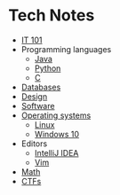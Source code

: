 # Tech Notes

- [IT 101](notes/it101/README.md)
- Programming languages
    - [Java](notes/java/README.md)
    - [Python](notes/python/README.md)
    - [C](notes/c/README.md)
- [Databases](notes/databases/README.md)
- [Design](notes/design/README.md)
- [Software](notes/software/README.md)
- [Operating systems](notes/operating-systems/README.md)
    - [Linux](notes/operating-systems/linux/README.md)
    - [Windows 10](notes/operating-systems/win10/README.md)
- Editors
    - [IntelliJ IDEA](notes/editors/intellij-idea.md)
    - [Vim](notes/editors/vim/README.md)
- [Math](notes/math.md)
- [CTFs](notes/ctf/README.md)
